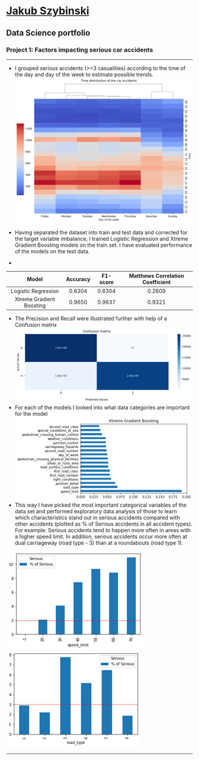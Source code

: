 # [Jakub Szybinski](https://www.linkedin.com/in/jakubszybinski/)
## Data Science portfolio
### Project 1: Factors impacting serious car accidents
***
* I grouped serious accidents (>=3 casualities) according to the time of the day and day of the week to estimate possible trends.
![](/Figures/Heatmap_days.png)

* Having separated the dataset into train and test data and corrected for the target variable imbalance, I trained Logistic Regression and Xtreme Gradient Boosting models on the train set. I have evaluated performance of the models on the test data.  
*  
| **Model** | **Accuracy** | **F1-score** | **Matthews Correlation Coefficient** |
| :----: | :----:| :----:| :----:|
| Logistic Regression     | 0.6304 |  0.6304 |  0.2609 |            
| Xtreme Gradient Boosting | 0.9650 |  0.9637 |  0.9321 |                     
* The Precision and Recall were illustrated further with help of a Confusion matrix
![](/Figures/confusion_matrix.png)
* For each of the models I looked into what data categories are important for the model
![](/Figures/Xgb_features.png)
* This way I have picked the most important categorical variables of the data set and performed exploratory data analysis of those to learn which characteristics stand out in serious accidents compared with other accidents (plotted as % of Serious accidents in all accident types). For example: Serious accidents tend to happen more often in areas with a higher speed limit. In addition, serious accidents occur more often at dual carriageway (road type - 3) than at a roundabouts (road type 1).

![](/Figures/speed.png)
![](/Figures/road_type.png)
   
   
***


